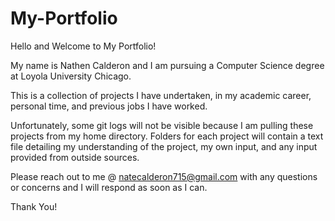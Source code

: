 # My-Portfolio

Hello and Welcome to My Portfolio! 

My name is Nathen Calderon and I am pursuing a Computer Science degree at Loyola University Chicago. 

This is a collection of projects I have undertaken, in my academic career, personal time, and previous jobs I have worked. 

Unfortunately, some git logs will not be visible because I am pulling these projects from my home directory. Folders for each project will contain a text file detailing my understanding of the project, my own input, and any input provided from outside sources.

Please reach out to me @ natecalderon715@gmail.com with any questions or concerns and I will respond as soon as I can.

Thank You!
